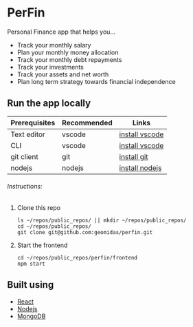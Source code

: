 # PerFin
Personal Finance app that helps you...
 - Track your monthly salary
 - Plan your monthly money allocation
 - Track your monthly debt repayments
 - Track your investments
 - Track your assets and net worth
 - Plan long term strategy towards financial independence

## Run the app locally
| Prerequisites   | Recommended | Links |
| --------------- | ----------- | ----- |
| Text editor     | vscode      | [install vscode](https://code.visualstudio.com/) |
| CLI             | vscode      | [install vscode](https://code.visualstudio.com/) |
| git client      | git         | [install git](https://git-scm.com/book/en/v2/Getting-Started-Installing-Git) |
| nodejs          | nodejs      | [install nodejs](https://www.npmjs.com/get-npm) |

###### Instructions:

1. Clone this repo
	```
	ls ~/repos/public_repos/ || mkdir ~/repos/public_repos/
	cd ~/repos/public_repos/
	git clone git@github.com:geomidas/perfin.git
	```

2. Start the frontend
	```
	cd ~/repos/public_repos/perfin/frontend
	npm start
	```

## Built using
- [React](https://reactjs.org/)
- [Nodejs](https://nodejs.org/en/)
- [MongoDB](https://www.mongodb.com/)

